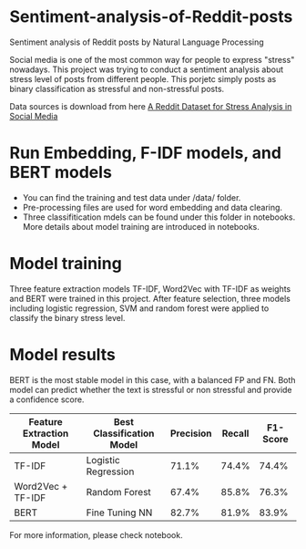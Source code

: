 # Sentiment-analysis-of-Reddit-posts
Sentiment analysis of Reddit posts by Natural Language Processing

Social media is one of the most common way for people to express "stress" nowadays. 
This project was trying to conduct a sentiment analysis about stress level of posts from different people.
This porjetc simply posts as binary classification as stressful and non-stressful posts.

Data sources is download from here [A Reddit Dataset for Stress Analysis in Social Media](https://arxiv.org/abs/1911.00133/)

# Run Embedding, F-IDF models, and BERT models
- You can find the training and test data under /data/ folder.
- Pre-processing files are used for word embedding and data clearing.
- Three classifitication mdels can be found under this folder in notebooks. More details about model training are introduced in notebooks.  

# Model training 
 Three feature extraction models TF-IDF, Word2Vec with TF-IDF as weights and BERT were trained in this project. 
 After feature selection, three models including logistic regression, SVM and random forest were applied to classify the binary stress level. 
 
 
# Model results
BERT is the most stable model in this case, with a balanced FP and FN.
Both model can predict whether the text is stressful or non stressful and provide a confidence score.


|Feature Extraction Model	|Best Classification Model	   |  Precision	   | Recall	  |  F1-Score |
| ----------------------- | ---------------------------- | ------------- | ---------| ----------| 
|TF-IDF	                  |Logistic Regression	          | 71.1%	       | 74.4%	     | 74.4%|
|Word2Vec + TF-IDF	       | Random Forest	              |   67.4%	       | 85.8%	    |  76.3%|
|BERT	                 |   Fine Tuning NN	        |       82.7%	     |   81.9%	 |     83.9%|


 For more information, please check notebook.
